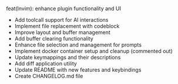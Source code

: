 feat(lnvim): enhance plugin functionality and UI

- Add toolcall support for AI interactions
- Implement file replacement with codeblock
- Improve layout and buffer management
- Add buffer clearing functionality
- Enhance file selection and management for prompts
- Implement docker container setup and cleanup (commented out)
- Update keymappings and their descriptions
- Add diff application utility
- Update README with new features and keybindings
- Create CHANGELOG.md file
